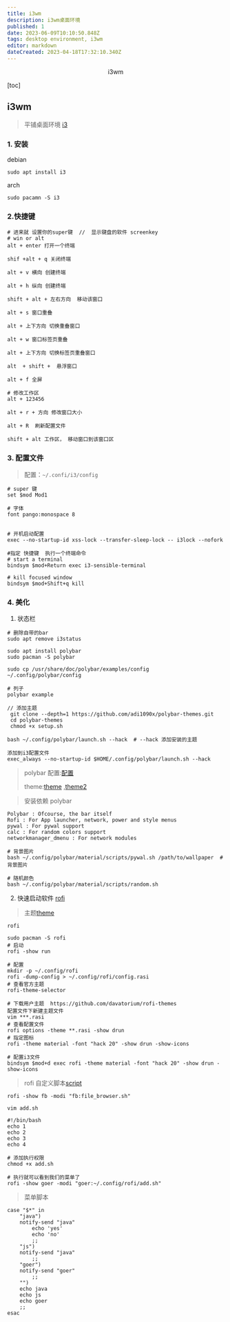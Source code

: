 ```yaml
---
title: i3wm
description: i3wm桌面环境
published: 1
date: 2023-06-09T10:10:50.848Z
tags: desktop environment, i3wm
editor: markdown
dateCreated: 2023-04-18T17:32:10.340Z
---
```


<center>i3wm</center>



[toc]





## i3wm 

> 平铺桌面环境 [i3](https://github.com/i3/i3)





### 1. 安装

debian

```shell
sudo apt install i3 
```

arch

```shell
sudo pacamn -S i3
```



### 2.快捷键

```shell
# 进来就 设置你的super键  //  显示键盘的软件 screenkey
# win or alt
alt + enter 打开一个终端

shif +alt + q 关闭终端

alt + v 横向 创建终端

alt + h 纵向 创建终端

shift + alt + 左右方向  移动该窗口

alt + s 窗口重叠 

alt + 上下方向 切换重叠窗口

alt + w 窗口标签页重叠 

alt + 上下方向 切换标签页重叠窗口

alt  + shift +  悬浮窗口

alt + f 全屏

# 修改工作区
alt + 123456

alt + r + 方向 修改窗口大小

alt + R  刷新配置文件

shift + alt 工作区， 移动窗口到该窗口区
```



### 3. 配置文件

> 配置：`~/.confi/i3/config`

```shell
# super 键
set $mod Mod1

# 字体
font pango:monospace 8


# 开机启动配置
exec --no-startup-id xss-lock --transfer-sleep-lock -- i3lock --nofork

#指定 快捷键  执行一个终端命令
# start a terminal
bindsym $mod+Return exec i3-sensible-terminal

# kill focused window
bindsym $mod+Shift+q kill
```



### 4. 美化



1. 状态栏

```shell
# 删除自带的bar
sudo apt remove i3status

sudo apt install polybar
sudo pacman -S polybar 

sudo cp /usr/share/doc/polybar/examples/config ~/.config/polybar/config

# 列子 
polybar example

// 添加主题
 git clone --depth=1 https://github.com/adi1090x/polybar-themes.git
 cd polybar-themes
 chmod +x setup.sh

bash ~/.config/polybar/launch.sh --hack  # --hack 添加安装的主题

添加到i3配置文件
exec_always --no-startup-id $HOME/.config/polybar/launch.sh --hack
```

> polybar 配置:[配置](https://zhuanlan.zhihu.com/p/385584238) 
>
> theme:[theme](https://github.com/adi1090x/polybar-themes) ,[theme2](https://github.com/zunpeng/polybar)



> 安装依赖 polybar

```shell
Polybar : Ofcourse, the bar itself
Rofi : For App launcher, network, power and style menus
pywal : For pywal support
calc : For random colors support
networkmanager_dmenu : For network modules
```

```shell
# 背景图片
bash ~/.config/polybar/material/scripts/pywal.sh /path/to/wallpaper  # 背景图片

# 随机颜色
bash ~/.config/polybar/material/scripts/random.sh
```





2. 快速启动软件 [rofi ](https://github.com/davatorium/rofi) 

> 主题[theme](https://github.com/davatorium/rofi-themes)

```shell
rofi 

sudo pacman -S rofi
# 启动
rofi -show run 

# 配置
mkdir -p ~/.config/rofi
rofi -dump-config > ~/.config/rofi/config.rasi
# 查看官方主题
rofi-theme-selector 

# 下载用户主题  https://github.com/davatorium/rofi-themes
配置文件下新建主题文件  
vim ***.rasi
# 查看配置文件
rofi options -theme **.rasi -show drun
# 指定图标
rofi -theme material -font "hack 20" -show drun -show-icons

# 配置i3文件
bindsym $mod+d exec rofi -theme material -font "hack 20" -show drun -show-icons
```

> rofi 自定义脚本[script](https://github.com/davatorium/rofi/blob/next/doc/rofi-script.5.markdown)

```shell
rofi -show fb -modi "fb:file_browser.sh"

vim add.sh 

#!/bin/bash
echo 1
echo 2
echo 3
echo 4

# 添加执行权限
chmod +x add.sh

# 执行就可以看到我们的菜单了
rofi -show goer -modi "goer:~/.config/rofi/add.sh"
```

> 菜单脚本

```shell
case "$*" in 
	"java")
	notify-send "java"
		echo 'yes'
		echo 'no'
		;;
	"js")
	notify-send "java"
		;;
	"goer")
	notify-send "goer"	
		;;
	"")
	echo java
	echo js
	echo goer
	;;
esac
```





